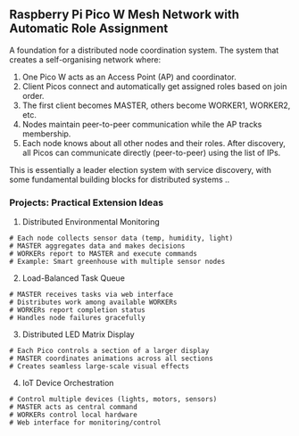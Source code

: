 
## Raspberry Pi Pico W Mesh Network with Automatic Role Assignment

A foundation for a distributed node coordination system.
The system that creates a self-organising network where:

1. One Pico W acts as an Access Point (AP) and coordinator.
2. Client Picos connect and automatically get assigned roles based on join order.
3. The first client becomes MASTER, others become WORKER1, WORKER2, etc.
4. Nodes maintain peer-to-peer communication while the AP tracks membership.
5. Each node knows about all other nodes and their roles.
   After discovery, all Picos can communicate directly (peer-to-peer) using the list of IPs.

This is essentially a leader election system with service discovery,
with some fundamental building blocks for distributed systems ..


### Projects: Practical Extension Ideas

1. Distributed Environmental Monitoring
```
# Each node collects sensor data (temp, humidity, light)
# MASTER aggregates data and makes decisions
# WORKERs report to MASTER and execute commands
# Example: Smart greenhouse with multiple sensor nodes
```

2. Load-Balanced Task Queue
```
# MASTER receives tasks via web interface
# Distributes work among available WORKERs
# WORKERs report completion status
# Handles node failures gracefully
```

3. Distributed LED Matrix Display
```
# Each Pico controls a section of a larger display
# MASTER coordinates animations across all sections
# Creates seamless large-scale visual effects
```

4. IoT Device Orchestration
```
# Control multiple devices (lights, motors, sensors)
# MASTER acts as central command
# WORKERs control local hardware
# Web interface for monitoring/control
```
